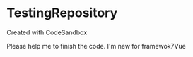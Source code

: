 # TestingRepository
Created with CodeSandbox

Please help me to finish the code. I'm new for framewok7Vue
